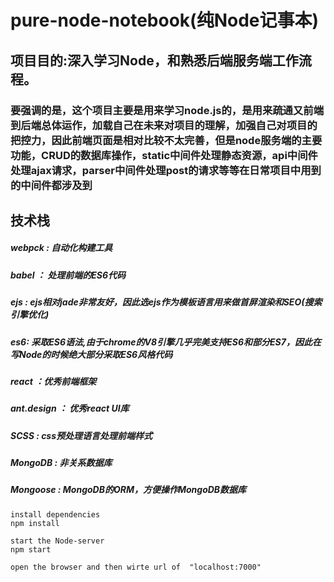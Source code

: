 # pure-node-notebook(纯Node记事本)

<h2>项目目的:深入学习Node，和熟悉后端服务端工作流程。</h2>
<h3>要强调的是，这个项目主要是用来学习node.js的，是用来疏通又前端到后端总体运作，加载自己在未来对项目的理解，加强自己对项目的把控力，因此前端页面是相对比较不太完善，但是node服务端的主要功能，CRUD的数据库操作，static中间件处理静态资源，api中间件处理ajax请求，parser中间件处理post的请求等等在日常项目中用到的中间件都涉及到</h3>

<h2>技术栈</h2>

<h5>webpck : 自动化构建工具</h5>

<h5>babel ： 处理前端的ES6代码</h5>

<h5>ejs : ejs相对jade非常友好，因此选ejs作为模板语言用来做首屏渲染和SEO(搜索引擎优化)</h5>

<h5>es6: 采取ES6语法,由于chrome的V8引擎几乎完美支持ES6和部分ES7，因此在写Node的时候绝大部分采取ES6风格代码</h5>

<h5>react ：优秀前端框架</h5>

<h5>ant.design ： 优秀react UI库</h5>

<h5>SCSS : css预处理语言处理前端样式</h5>

<h5>MongoDB : 非关系数据库</h5>

<h5>Mongoose : MongoDB的ORM，方便操作MongoDB数据库</h5>

```
install dependencies
npm install

start the Node-server
npm start

open the browser and then wirte url of  "localhost:7000"

```